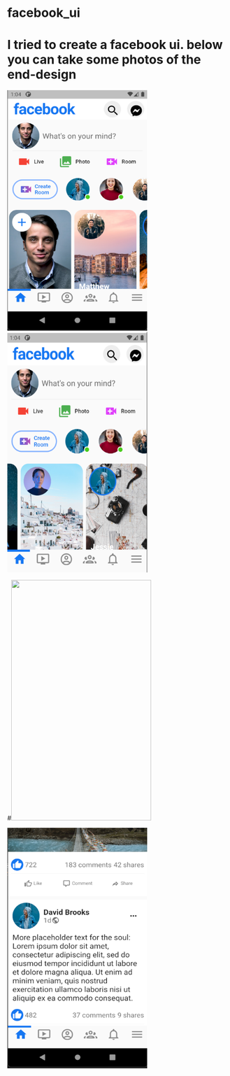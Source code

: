 # facebook_ui

# I tried to create a facebook ui. below you can take some photos of the end-design


<img src="https://github.com/JosephAlzieb/facebook_ui/blob/master/photos/1.png" width="320" height="550">

<img src="https://github.com/JosephAlzieb/facebook_ui/blob/master/photos/2.png" width="320" height="550">

#<img src="(https://github.com/JosephAlzieb/facebook_ui/blob/master/photos/3.png" width="320" height="550">

<img src="https://github.com/JosephAlzieb/facebook_ui/blob/master/photos/4.png" width="320" height="550">
